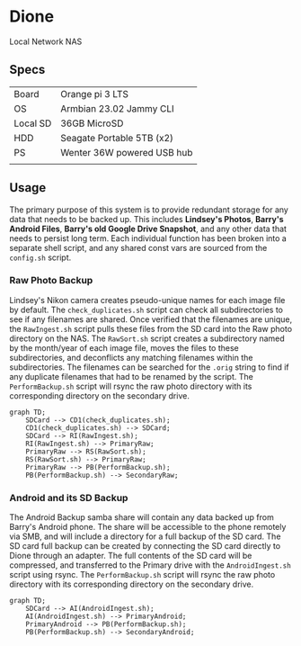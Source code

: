 # Dione
Local Network NAS
## Specs
| | |
| ----------- | ----------- |
| Board | Orange pi 3 LTS |
| OS   | Armbian 23.02 Jammy CLI |
| Local SD | 36GB MicroSD |
| HDD | Seagate Portable 5TB (x2) |
| PS | Wenter 36W powered USB hub |
| | |

## Usage 
The primary purpose of this system is to provide redundant storage for any data that needs to be backed up. This includes **Lindsey's Photos**, **Barry's Android Files**, **Barry's old Google Drive Snapshot**, and any other data that needs to persist long term. Each individual function has been broken into a separate shell script, and any shared const vars are sourced from the `config.sh` script.

### Raw Photo Backup
Lindsey's Nikon camera creates pseudo-unique names for each image file by default. The `check_duplicates.sh` script can check all subdirectories to see if any filenames are shared. Once verified that the filenames are unique, the `RawIngest.sh` script pulls these files from the SD card into the Raw photo directory on the NAS. The `RawSort.sh` script creates a subdirectory named by the month/year of each image file, moves the files to these subdirectories, and deconflicts any matching filenames within the subdirectories. The filenames can be searched for the `.orig` string to find if any duplicate filenames that had to be renamed by the script. The `PerformBackup.sh` script will rsync the raw photo directory with its corresponding directory on the secondary drive.

``` mermaid
graph TD;
    SDCard --> CD1(check_duplicates.sh);
    CD1(check_duplicates.sh) --> SDCard;
    SDCard --> RI(RawIngest.sh);
    RI(RawIngest.sh) --> PrimaryRaw;
    PrimaryRaw --> RS(RawSort.sh);
    RS(RawSort.sh) --> PrimaryRaw;
    PrimaryRaw --> PB(PerformBackup.sh);
    PB(PerformBackup.sh) --> SecondaryRaw;
```

### Android and its SD Backup
The Android Backup samba share will contain any data backed up from Barry's Android phone. The share will be accessible to the phone remotely via SMB, and will include a directory for a full backup of the SD card. The SD card full backup can be created by connecting the SD card directly to Dione through an adapter. The full contents of the SD card will be compressed, and transferred to the Primary drive with the `AndroidIngest.sh` script using rsync. The `PerformBackup.sh` script will rsync the raw photo directory with its corresponding directory on the secondary drive.

``` mermaid
graph TD;
    SDCard --> AI(AndroidIngest.sh);
    AI(AndroidIngest.sh) --> PrimaryAndroid;
    PrimaryAndroid --> PB(PerformBackup.sh);
    PB(PerformBackup.sh) --> SecondaryAndroid;
```
